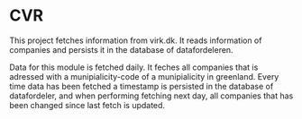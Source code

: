 CVR
============

This project fetches information from virk.dk.
It reads information of companies and persists it in the database of datafordeleren.

Data for this module is fetched daily.
It feches all companies that is adressed with a munipialicity-code of a munipialicity in greenland.
Every time data has been fetched a timestamp is persisted in the database of datafordeler, and when performing fetching next day, all companies that has been changed since last fetch is updated.



